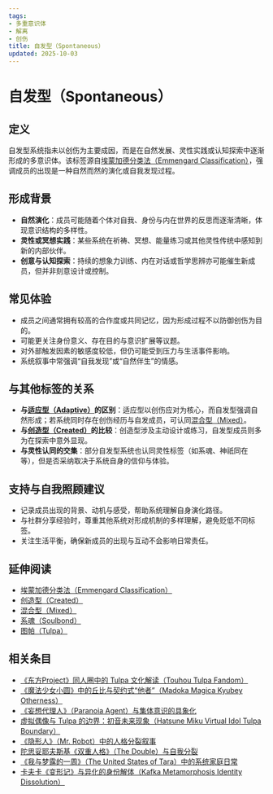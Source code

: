 ```yaml
---
tags:
- 多重意识体
- 解离
- 创伤
title: 自发型（Spontaneous）
updated: 2025-10-03
---
```


# 自发型（Spontaneous）

## 定义

自发型系统指未以创伤为主要成因，而是在自然发展、灵性实践或认知探索中逐渐形成的多意识体。该标签源自[埃蒙加德分类法（Emmengard Classification）](entries/Emmengard-Classification.md)，强调成员的出现是一种自然而然的演化或自我发现过程。

## 形成背景

- **自然演化**：成员可能随着个体对自我、身份与内在世界的反思而逐渐清晰，体现意识结构的多样性。
- **灵性或冥想实践**：某些系统在祈祷、冥想、能量练习或其他灵性传统中感知到新的内部伙伴。
- **创意与认知探索**：持续的想象力训练、内在对话或哲学思辨亦可能催生新成员，但并非刻意设计或控制。

## 常见体验

- 成员之间通常拥有较高的合作度或共同记忆，因为形成过程不以防御创伤为目的。
- 可能更关注身份意义、存在目的与意识扩展等议题。
- 对外部触发因素的敏感度较低，但仍可能受到压力与生活事件影响。
- 系统叙事中常强调“自我发现”或“自然伴生”的情感。

## 与其他标签的关系

- **与[适应型（Adaptive）](entries/Adaptive.md)的区别**：适应型以创伤应对为核心，而自发型强调自然形成；若系统同时存在创伤经历与自发成员，可认同[混合型（Mixed）](entries/Emmengard-Classification.md#混合型mixed)。
- **与[创造型（Created）](entries/Emmengard-Classification.md#创造型created)的比较**：创造型涉及主动设计或练习，自发型成员则多为在探索中意外显现。
- **与灵性认同的交集**：部分自发型系统也认同灵性标签（如系魂、神祇同在等），但是否采纳取决于系统自身的信仰与体验。

## 支持与自我照顾建议

- 记录成员出现的背景、动机与感受，帮助系统理解自身演化路径。
- 与社群分享经验时，尊重其他系统对形成机制的多样理解，避免贬低不同标签。
- 关注生活平衡，确保新成员的出现与互动不会影响日常责任。

## 延伸阅读

- [埃蒙加德分类法（Emmengard Classification）](entries/Emmengard-Classification.md)
- [创造型（Created）](entries/Emmengard-Classification.md#创造型created)
- [混合型（Mixed）](entries/Emmengard-Classification.md#混合型mixed)
- [系魂（Soulbond）](entries/Soulbond.md)
- [图帕（Tulpa）](entries/Tulpa.md)

## 相关条目

- [《东方Project》同人圈中的 Tulpa 文化解读（Touhou Tulpa Fandom）](/entries/Touhou-Tulpa-Fandom.md)
- [《魔法少女小圆》中的丘比与契约式“他者”（Madoka Magica Kyubey Otherness）](/entries/Madoka-Magica-Kyubey-Otherness.md)
- [《妄想代理人》（Paranoia Agent）与集体意识的具象化](/entries/Paranoia-Agent-Collective-Consciousness.md)
- [虚拟偶像与 Tulpa 的边界：初音未来现象（Hatsune Miku Virtual Idol Tulpa Boundary）](/entries/Hatsune-Miku-Virtual-Idol-Tulpa-Boundary.md)
- [《隐形人》（Mr. Robot）中的人格分裂叙事](/entries/Mr-Robot-DID-Narrative.md)
- [陀思妥耶夫斯基《双重人格》（The Double）与自我分裂](/entries/Dostoevsky-The-Double-Self-Division.md)
- [《我与梦露的一周》（The United States of Tara）中的系统家庭日常](/entries/United-States-Of-Tara-System-Daily-Life.md)
- [卡夫卡《变形记》与异化的身份解体（Kafka Metamorphosis Identity Dissolution）](/entries/Kafka-Metamorphosis-Identity-Dissolution.md)
